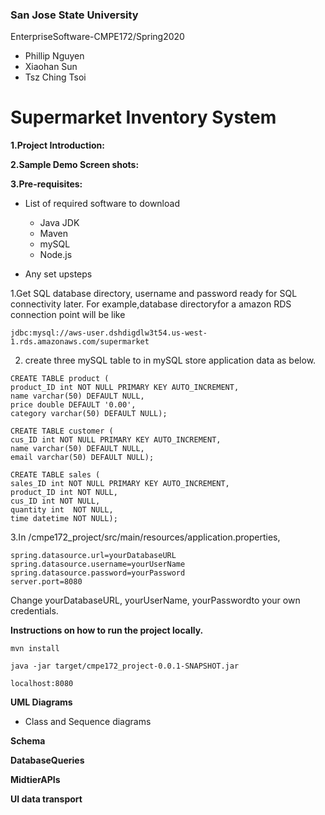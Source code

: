 ### San Jose State University
EnterpriseSoftware-CMPE172/Spring2020

  * Phillip Nguyen
  * Xiaohan Sun 
  * Tsz Ching Tsoi

# Supermarket Inventory System

**1.Project Introduction:**

**2.Sample Demo Screen shots:**

**3.Pre-requisites:**
 - List of required software to download
   - Java JDK
   - Maven
   - mySQL
   - Node.js

 - Any set upsteps
 
1.Get SQL database directory, username and password ready for SQL connectivity later.
For example,database directoryfor a amazon RDS connection point will be like
```
jdbc:mysql://aws-user.dshdigdlw3t54.us-west-1.rds.amazonaws.com/supermarket
```

2. create three mySQL table to in mySQL store application data as below.
   
```
CREATE TABLE product (
product_ID int NOT NULL PRIMARY KEY AUTO_INCREMENT, 
name varchar(50) DEFAULT NULL,
price double DEFAULT '0.00', 
category varchar(50) DEFAULT NULL);

CREATE TABLE customer (
cus_ID int NOT NULL PRIMARY KEY AUTO_INCREMENT, 
name varchar(50) DEFAULT NULL,
email varchar(50) DEFAULT NULL);

CREATE TABLE sales (
sales_ID int NOT NULL PRIMARY KEY AUTO_INCREMENT, 
product_ID int NOT NULL,
cus_ID int NOT NULL,
quantity int  NOT NULL,
time datetime NOT NULL);
```
3.In /cmpe172_project/src/main/resources/application.properties, 
```
spring.datasource.url=yourDatabaseURL
spring.datasource.username=yourUserName
spring.datasource.password=yourPassword
server.port=8080
```
Change yourDatabaseURL, yourUserName, yourPasswordto your own credentials.

**Instructions on how to run the project locally.**

```mvn install```

```java -jar target/cmpe172_project-0.0.1-SNAPSHOT.jar```

```localhost:8080```

**UML Diagrams**
 - Class and Sequence diagrams

**Schema**

**DatabaseQueries**

**MidtierAPIs**

**UI data transport**
